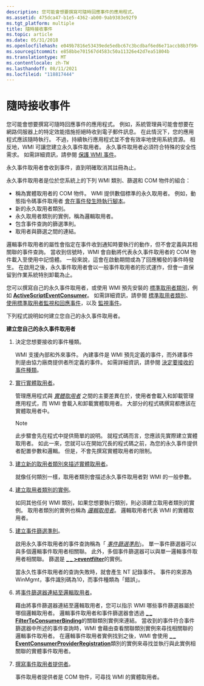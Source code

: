 ```yaml
---
description: 您可能會想要撰寫可隨時回應事件的應用程式。
ms.assetid: 475dca47-b1e5-4362-ab00-9ab9383e92f9
ms.tgt_platform: multiple
title: 隨時接收事件
ms.topic: article
ms.date: 05/31/2018
ms.openlocfilehash: e049b7816e53439ede5edbc67c3bcdbaf6ed6e71accb8b3f994544cdd0efbd31
ms.sourcegitcommit: e858bbe701567d4583c50a11326e42d7ea51804b
ms.translationtype: MT
ms.contentlocale: zh-TW
ms.lasthandoff: 08/11/2021
ms.locfileid: "118817444"
---
```

# <a name="receiving-events-at-all-times"></a>隨時接收事件

您可能會想要撰寫可隨時回應事件的應用程式。 例如，系統管理員可能會想要在網路伺服器上的特定效能措施拒絕時收到電子郵件訊息。 在此情況下，您的應用程式應該隨時執行。 不過，持續執行應用程式並不會有效率地使用系統資源。 相反地，WMI 可讓您建立永久事件取用者。 永久事件取用者必須符合特殊的安全性需求。 如需詳細資訊，請參閱 [保護 WMI 事件](securing-wmi-events.md)。

永久事件取用者會收到事件，直到明確取消其註冊為止。

永久事件取用者是位於您系統上的下列 WMI 類別、篩選和 COM 物件的組合：

-   稱為實體取用者的 COM 物件。 WMI 提供數個標準的永久取用者。 例如，動態指令碼事件取用者 [會在事件發生時執行腳本](running-a-script-based-on-an-event.md)。
-   新的永久取用者類別。
-   永久取用者類別的實例，稱為邏輯取用者。
-   包含事件查詢的篩選準則。
-   取用者與篩選之間的連結。

邏輯事件取用者的屬性會指定在事件收到通知時要執行的動作，但不會定義與其相關聯的事件查詢。 當收到信號時，WMI 會自動將代表永久事件取用者的 COM 物件載入至使用中記憶體。 一般來說，這會在啟動期間或為了回應觸發的事件時發生。 在啟用之後，永久事件取用者會以一般事件取用者的形式運作，但會一直保留到作業系統特別卸載為止。

您可以撰寫自己的永久事件取用者，或使用 WMI 預先安裝的 [標準取用者類別](standard-consumer-classes.md)，例如 [**ActiveScriptEventConsumer**](activescripteventconsumer.md)。 如需詳細資訊，請參閱 [標準取用者類別](standard-consumer-classes.md)、 [使用標準取用者監視和回應事件](monitoring-and-responding-to-events-with-standard-consumers.md)，以及 [監視事件](monitoring-events.md)。

下列程式說明如何建立您自己的永久事件取用者。

**建立您自己的永久事件取用者**

1.  決定您想要接收的事件種類。

    WMI 支援內部和外來事件。 內建事件是 WMI 預先定義的事件，而外建事件則是由協力廠商提供者所定義的事件。 如需詳細資訊，請參閱 [決定要接收的事件種類](determining-the-type-of-event-to-receive.md)。

2.  [實行實體取用者](implementing-a-physical-consumer.md)。

    管理應用程式與 [*實體取用者*](gloss-p.md) 之間的主要差異在於，使用者會載入和卸載管理應用程式，而 WMI 會載入和卸載實體取用者。 大部分的程式碼撰寫都應該在實體取用者中。

    > [!Note]  
    > 此步驟會先在程式中提供簡單的說明。 就程式碼而言，您應該先實際建立實體取用者。 如此一來，您就可以在開始冗長的程式碼之前，為您的永久事件提供者配置參數和邏輯。 但是，不會先撰寫實體取用者的限制。

     

3.  [建立新的取用者類別來描述實體取用者](creating-a-new-permanent-event-consumer-class.md)。

    就像任何類別一樣，取用者類別會描述永久事件取用者對 WMI 的一般參數。

4.  [建立取用者類別的實例](creating-a-logical-consumer.md)。

    如同其他任何 WMI 類別，如果您想要執行類別，則必須建立取用者類別的實例。 取用者類別的實例也稱為 [*邏輯取用者*](gloss-l.md)。 邏輯取用者代表 WMI 的實體取用者。

5.  [建立事件篩選準則](creating-an-event-filter.md)。

    啟用永久事件取用者的事件查詢稱為「 [*事件篩選準則*](gloss-e.md)」。 單一事件篩選器可以與多個邏輯事件取用者相關聯。 此外，多個事件篩選器可以與單一邏輯事件取用者相關聯。 篩選是 [**\_ \_ >eventfilter**](--eventfilter.md)的實例。

    當永久性事件取用者的查詢失敗時，就會產生 NT 記錄事件。 事件的來源為 WinMgmt，事件識別碼為10，而事件種類為「錯誤」。

6.  將[事件篩選器連結至邏輯取用者](binding-an-event-filter-with-a-logical-consumer.md)。

    藉由將事件篩選器連結至邏輯取用者，您可以指示 WMI 哪些事件篩選器屬於哪個邏輯取用者。 邏輯事件取用者和事件篩選器會透過 [**\_ \_ FilterToConsumerBinding**](--filtertoconsumerbinding.md)的關聯類別實例來連結。 當收到的事件符合事件篩選器中所述的事件查詢時，WMI 會藉由查看關聯類別實例來尋找相關聯的邏輯事件取用者。 在邏輯事件取用者實例找到之後，WMI 會使用 [**\_ \_ EventConsumerProviderRegistration**](--eventconsumerproviderregistration.md)類別的實例來尋找並執行與此實例相關聯的實體事件取用者。

7.  [撰寫事件取用者提供者](writing-an-event-consumer-provider.md)。

    事件取用者提供者是 COM 物件，可尋找 WMI 的實體取用者。

 

 



